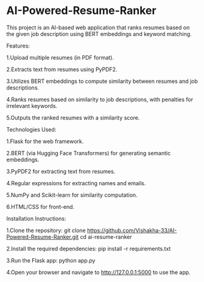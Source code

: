 # AI-Powered-Resume-Ranker
This project is an AI-based web application that ranks resumes based on the given job description using BERT embeddings and keyword matching.

Features:

1.Upload multiple resumes (in PDF format).

2.Extracts text from resumes using PyPDF2.

3.Utilizes BERT embeddings to compute similarity between resumes and job descriptions.

4.Ranks resumes based on similarity to job descriptions, with penalties for irrelevant keywords.

5.Outputs the ranked resumes with a similarity score.

Technologies Used:

1.Flask for the web framework.

2.BERT (via Hugging Face Transformers) for generating semantic embeddings.

3.PyPDF2 for extracting text from resumes.

4.Regular expressions for extracting names and emails.

5.NumPy and Scikit-learn for similarity computation.

6.HTML/CSS for front-end.


Installation Instructions:

1.Clone the repository:
git clone https://github.com/Vishakha-33/AI-Powered-Resume-Ranker.git
cd ai-resume-ranker

2.Install the required dependencies:
pip install -r requirements.txt

3.Run the Flask app:
python app.py

4.Open your browser and navigate to http://127.0.0.1:5000 to use the app.
